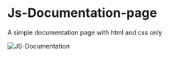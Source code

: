 # Js-Documentation-page
A simple documentation page with html and css only

![JS-Documentation](https://user-images.githubusercontent.com/79892727/164996321-cd3bfa15-2ed8-47c4-9d4a-ee15536a28c5.png)
